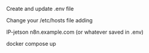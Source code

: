 Create and update .env file

Change your /etc/hosts file adding

IP-jetson	n8n.example.com (or whatever saved in .env)

docker compose up
